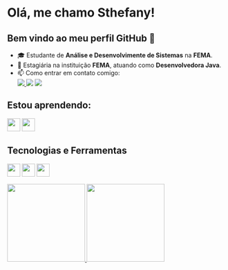 # Olá, me chamo Sthefany!
## Bem vindo ao meu perfil GitHub 👋

* 🎓 Estudante de **Análise e Desenvolvimente de Sistemas** na **FEMA**. 
* 💼 Estagiária na instituição **FEMA**, atuando como **Desenvolvedora Java**.
* 📫 Como entrar em contato comigo:
  <div> 
  <a href="www.linkedin.com/in/sthefany-souza-a247372aa" target="_blank"><img loading="lazy" src="https://img.shields.io/badge/-LinkedIn-%230077B5?style=for-the-badge&logo=linkedin&logoColor=white" target="_blank"/a>
  <a href= "mailto:sthefany.souza1006@gmail.com"><img loading="lazy" src="https://img.shields.io/badge/Gmail-D14836?style=for-the-badge&logo=gmail&logoColor=white" target="_blank"></a>
  <a hred="https://www.instagram.com/sthefanyasouza/" target="_blank"><img loading="lazy" src="https://img.shields.io/badge/-Instagram-%23E4405F?style=for-the-badge&logo=instagram&logoColor=white" target="_blank"></a>
</div> 

## Estou aprendendo:
  <img src="https://cdn.jsdelivr.net/gh/devicons/devicon@latest/icons/python/python-original.svg" width="30" weight="30" /> <img src="https://cdn.jsdelivr.net/gh/devicons/devicon@latest/icons/typescript/typescript-plain.svg" width="30" weight="30" />
               

## Tecnologias e Ferramentas
<img src="https://cdn.jsdelivr.net/gh/devicons/devicon@latest/icons/java/java-original.svg" width="30" weight="30"/> <img src="https://cdn.jsdelivr.net/gh/devicons/devicon@latest/icons/cplusplus/cplusplus-plain.svg" width="30" weight="30"/> <img src="https://cdn.jsdelivr.net/gh/devicons/devicon@latest/icons/spring/spring-original.svg" width="30" weight="30"/>


<div>
<a href="https://github.com/SthefanySouza486">
<img loading="lazy" height="180em" src="https://github-readme-stats.vercel.app/api/top-langs/?username=SthefanySouza486&layout=compact&langs_count=7&theme=dracula"/>
<img loading="lazy" height="180em" src="https://github-readme-stats.vercel.app/api?username=SthefanySouza486&show_icons=true&theme=dracula&include_all_commits=true&count_private=true"/>
</div>



                    
          
